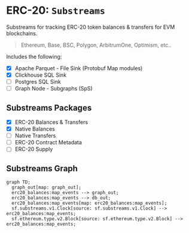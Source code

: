 # ERC-20: `Substreams`

Substreams for tracking ERC-20 token balances & transfers for EVM blockchains.

> Ethereum, Base, BSC, Polygon, ArbitrumOne, Optimism, etc..

Includes the following:

- [x] Apache Parquet - File Sink (Protobuf Map modules)
- [x] Clickhouse SQL Sink
- [ ] Postgres SQL Sink
- [ ] Graph Node - Subgraphs (SpS)

## Substreams Packages

- [x] ERC-20 Balances & Transfers
- [x] Native Balances
- [ ] Native Transfers
- [ ] ERC-20 Contract Metadata
- [ ] ERC-20 Supply

## Substreams Graph

```mermaid
graph TD;
  graph_out[map: graph_out];
  erc20_balances:map_events --> graph_out;
  erc20_balances:map_events --> db_out;
  erc20_balances:map_events[map: erc20_balances:map_events];
  sf.substreams.v1.Clock[source: sf.substreams.v1.Clock] --> erc20_balances:map_events;
  sf.ethereum.type.v2.Block[source: sf.ethereum.type.v2.Block] --> erc20_balances:map_events;
```
